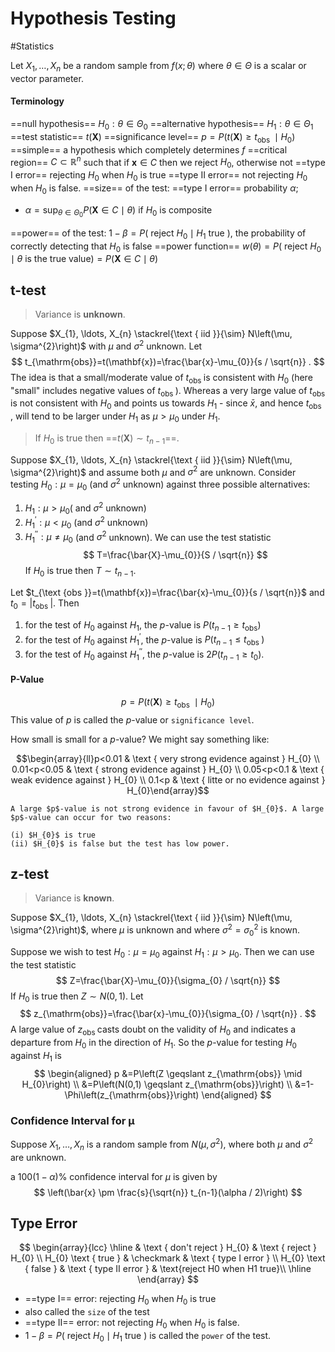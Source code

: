 # Hypothesis Testing
#Statistics 

Let $X_{1}, \ldots, X_{n}$ be a random sample from $f(x ; \theta)$ where $\theta \in \Theta$ is a scalar or vector parameter.
#### Terminology
==null hypothesis== $H_{0}: \theta \in \Theta_{0}$
==alternative hypothesis== $H_{1}: \theta \in \Theta_{1}$
==test statistic== $t(\mathbf{X})$
==significance level== $p=P\left(t(\mathbf{X}) \geqslant t_{\text {obs }} \mid H_{0}\right)$
==simple== a hypothesis which completely determines $f$
==critical region== $C \subset \mathbb{R}^{n}$ such that if $\mathbf{x} \in C$ then we reject $H_{0}$, otherwise not
==type I error== rejecting $H_{0}$ when $H_{0}$ is true
==type II error== not rejecting $H_{0}$ when $H_{0}$ is false.
==size== of the test: ==type I error== probability $\alpha$; 
- $\alpha=\sup _{\theta \in \Theta_{0}} P(\mathbf{X} \in C \mid \theta)$ if $H_0$ is composite

==power== of the test: $1-\beta=P\left(\right.$ reject $H_{0} \mid H_{1}$ true $)$, the probability of correctly detecting that $H_0$ is false
==power function== $w(\theta)=P\left(\text { reject } H_{0} \mid \theta \text { is the true value}\right)=P(\mathbf{X} \in C \mid \theta)$

## t-test
> Variance is **unknown**.

Suppose $X_{1}, \ldots, X_{n} \stackrel{\text { iid }}{\sim} N\left(\mu, \sigma^{2}\right)$ with $\mu$ and $\sigma^{2}$ unknown.
Let
$$
t_{\mathrm{obs}}=t(\mathbf{x})=\frac{\bar{x}-\mu_{0}}{s / \sqrt{n}} .
$$
The idea is that a small/moderate value of $t_{\text {obs }}$ is consistent with $H_{0}$ (here "small" includes negative values of $\left.t_{\text {obs }}\right)$. Whereas a very large value of $t_{\text {obs }}$ is not consistent with $H_{0}$ and points us towards $H_{1}$ - since $\bar{x}$, and hence $t_{\text {obs }}$, will tend to be larger under $H_{1}$ as $\mu>\mu_{0}$ under $H_{1}$.

> If $H_0$ is true then ==$t(\mathbf{X}) \sim t_{n-1}$==.

Suppose $X_{1}, \ldots, X_{n} \stackrel{\text { iid }}{\sim} N\left(\mu, \sigma^{2}\right)$ and assume both $\mu$ and $\sigma^{2}$ are unknown. Consider testing $H_{0}: \mu=\mu_{0}$ (and $\sigma^{2}$ unknown) against three possible alternatives:
1) $H_{1}: \mu>\mu_{0}\left(\right.$ and $\sigma^{2}$ unknown)
2) $H_{1}^{\prime}: \mu<\mu_{0}$ (and $\sigma^{2}$ unknown)
3) $H_{1}^{\prime \prime}: \mu \neq \mu_{0}$ (and $\sigma^{2}$ unknown).
We can use the test statistic
$$
T=\frac{\bar{X}-\mu_{0}}{S / \sqrt{n}}
$$
If $H_{0}$ is true then $T \sim t_{n-1}$.

Let $t_{\text {obs }}=t(\mathbf{x})=\frac{\bar{x}-\mu_{0}}{s / \sqrt{n}}$ and $t_{0}=\left|t_{\text {obs }}\right|$. Then
1) for the test of $H_{0}$ against $H_{1}$, the $p$-value is $P\left(t_{n-1} \geqslant t_{\mathrm{obs}}\right)$
2) for the test of $H_{0}$ against $H_{1}^{\prime}$, the $p$-value is $P\left(t_{n-1} \leqslant t_{\text {obs }}\right)$
3) for the test of $H_{0}$ against $H_{1}^{\prime \prime}$, the $p$-value is $2 P\left(t_{n-1} \geqslant t_{0}\right)$.

#### P-Value

$$p=P\left(t(\mathbf{X}) \geqslant t_{\text {obs }} \mid H_{0}\right)$$
This value of $p$ is called the $p$-value or `significance level`. 

How small is small for a $p$-value? We might say something like:

$$\begin{array}{ll}p<0.01 & \text { very strong evidence against } H_{0} \\ 0.01<p<0.05 & \text { strong evidence against } H_{0} \\ 0.05<p<0.1 & \text { weak evidence against } H_{0} \\ 0.1<p & \text { litte or no evidence against } H_{0}\end{array}$$

```ad-warning
A large $p$-value is not strong evidence in favour of $H_{0}$. A large $p$-value can occur for two reasons: 

(i) $H_{0}$ is true 
(ii) $H_{0}$ is false but the test has low power.
```

## z-test
> Variance is **known**.

Suppose $X_{1}, \ldots, X_{n} \stackrel{\text { iid }}{\sim} N\left(\mu, \sigma^{2}\right)$, where $\mu$ is unknown and where $\sigma^{2}=\sigma_{0}^{2}$ is known.

Suppose we wish to test $H_{0}: \mu=\mu_{0}$ against $H_{1}: \mu>\mu_{0}$. Then we can use the test statistic
$$
Z=\frac{\bar{X}-\mu_{0}}{\sigma_{0} / \sqrt{n}}
$$
If $H_{0}$ is true then $Z \sim N(0,1)$.
Let
$$
z_{\mathrm{obs}}=\frac{\bar{x}-\mu_{0}}{\sigma_{0} / \sqrt{n}} .
$$
A large value of $z_{\text {obs }}$ casts doubt on the validity of $H_{0}$ and indicates a departure from $H_{0}$ in the direction of $H_{1}$. So the $p$-value for testing $H_{0}$ against $H_{1}$ is
$$
\begin{aligned}
p &=P\left(Z \geqslant z_{\mathrm{obs}} \mid H_{0}\right) \\
&=P\left(N(0,1) \geqslant z_{\mathrm{obs}}\right) \\
&=1-\Phi\left(z_{\mathrm{obs}}\right)
\end{aligned}
$$

### Confidence Interval for µ
Suppose $X_{1}, \ldots, X_{n}$ is a random sample from $N\left(\mu, \sigma^{2}\right)$, where both $\mu$ and $\sigma^{2}$ are unknown.

a $100(1-\alpha) \%$ confidence interval for $\mu$ is given by
$$
\left(\bar{x} \pm \frac{s}{\sqrt{n}} t_{n-1}(\alpha / 2)\right)
$$

## Type Error
$$
\begin{array}{lcc}
\hline & \text { don't reject } H_{0} & \text { reject } H_{0} \\
 H_{0} \text { true } & \checkmark & \text { type I error } \\
H_{0} \text { false } & \text { type II error } & \text{reject H0 when H1 true}\\
\hline
\end{array}
$$
- ==type I== error: rejecting $H_{0}$ when $H_{0}$ is true
- also called the `size` of the test
- ==type II== error: not rejecting $H_{0}$ when $H_{0}$ is false.
- $1-\beta=P\left(\right.$ reject $H_{0} \mid H_{1}$ true $)$ is called the `power` of the test.


